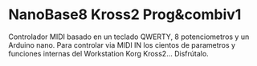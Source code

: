 # NanoBase8 Kross2 Prog&combiv1
Controlador MIDI basado en un teclado QWERTY, 8 potenciometros y un Arduino nano.
Para controlar via MIDI IN los cientos de parametros y funciones internas 
del Workstation Korg Kross2... 
Disfrútalo.
